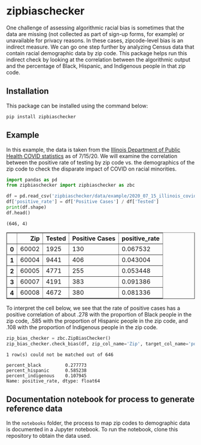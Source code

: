 # zipbiaschecker

One challenge of assessing algorithmic racial bias is sometimes that the data are missing (not collected as part of sign-up forms, for example) or unavailable for privacy reasons. In these cases, zipcode-level bias is an indirect measure. We can go one step further by analyzing Census data that contain racial demographic data by zip code. This package helps run this indirect check by looking at the correlation between the algorithmic output and the percentage of Black, Hispanic, and Indigenous people in that zip code.

## Installation

This package can be installed using the command below:
```
pip install zipbiaschecker
```

## Example

In this example, the data is taken from the [Illinois Department of Public Health COVID statistics](https://www.dph.illinois.gov/covid19/covid19-statistics) as of 7/15/20. We will examine the correlation between the positive rate of testing by zip code vs. the demographics of the zip code to check the disparate impact of COVID on racial minorities.


```python
import pandas as pd
from zipbiaschecker import zipbiaschecker as zbc

df = pd.read_csv('zipbiaschecker/data/example/2020_07_15_illinois_covid_data.csv')
df['positive_rate'] = df['Positive Cases'] / df['Tested']
print(df.shape)
df.head()
```

    (646, 4)





<div>
<table border="1" class="dataframe">
  <thead>
    <tr style="text-align: right;">
      <th></th>
      <th>Zip</th>
      <th>Tested</th>
      <th>Positive Cases</th>
      <th>positive_rate</th>
    </tr>
  </thead>
  <tbody>
    <tr>
      <th>0</th>
      <td>60002</td>
      <td>1925</td>
      <td>130</td>
      <td>0.067532</td>
    </tr>
    <tr>
      <th>1</th>
      <td>60004</td>
      <td>9441</td>
      <td>406</td>
      <td>0.043004</td>
    </tr>
    <tr>
      <th>2</th>
      <td>60005</td>
      <td>4771</td>
      <td>255</td>
      <td>0.053448</td>
    </tr>
    <tr>
      <th>3</th>
      <td>60007</td>
      <td>4191</td>
      <td>383</td>
      <td>0.091386</td>
    </tr>
    <tr>
      <th>4</th>
      <td>60008</td>
      <td>4672</td>
      <td>380</td>
      <td>0.081336</td>
    </tr>
  </tbody>
</table>
</div>



To interpret the cell below, we see that the rate of positive cases has a positive correlation of about .278 with the proportion of Black people in the zip code, .585 with the proportion of Hispanic people in the zip code, and .108 with the proportion of Indigenous people in the zip code.


```python
zip_bias_checker = zbc.ZipBiasChecker()
zip_bias_checker.check_bias(df, zip_col_name='Zip', target_col_name='positive_rate')
```

    1 row(s) could not be matched out of 646

    percent_black         0.277773
    percent_hispanic      0.585238
    percent_indigenous    0.107945
    Name: positive_rate, dtype: float64



## Documentation notebook for process to generate reference data

In the `notebooks` folder, the process to map zip codes to demographic data is documented in a Jupyter notebook. To run the notebook, clone this repository to obtain the data used.
